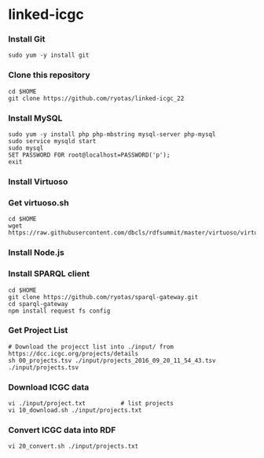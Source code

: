 linked-icgc
===========

### Install Git
    sudo yum -y install git

### Clone this repository
    cd $HOME  
    git clone https://github.com/ryotas/linked-icgc_22

### Install MySQL 
    sudo yum -y install php php-mbstring mysql-server php-mysql
    sudo service mysqld start
    sudo mysql
    SET PASSWORD FOR root@localhost=PASSWORD('p');
    exit

### Install Virtuoso  



### Get virtuoso.sh
    cd $HOME
    wget https://raw.githubusercontent.com/dbcls/rdfsummit/master/virtuoso/virtuoso.sh

### Install Node.js



### Install SPARQL client
    cd $HOME
    git clone https://github.com/ryotas/sparql-gateway.git
    cd sparql-gateway
    npm install request fs config

### Get Project List
    # Download the projecct list into ./input/ from https://dcc.icgc.org/projects/details
    sh 00_projects.tsv ./input/projects_2016_09_20_11_54_43.tsv ./input/projects.tsv

### Download ICGC data  
    vi ./input/project.txt          # list projects
    vi 10_download.sh ./input/projects.txt

### Convert ICGC data into RDF 
    vi 20_convert.sh ./input/projects.txt

